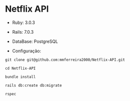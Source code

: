 # Netflix API

* Ruby: 3.0.3

* Rails: 7.0.3

* DataBase: PostgreSQL

* Configuração:

```
git clone git@github.com:mmferreira2000/Netflix-API.git

cd Netflix-API

bundle install

rails db:create db:migrate

rspec
```
